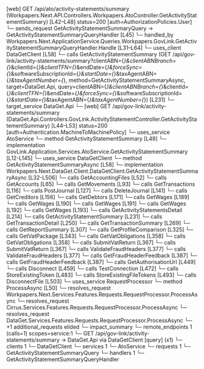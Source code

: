 [web] GET /api/ato/activity-statements/summary  (Workpapers.Next.API.Controllers.Workpapers.AtoController.GetActivityStatementSummary)  [L42–L48] status=200 [auth=AuthorizationPolicies.User]
  └─ sends_request GetActivityStatementSummaryQuery -> GetActivityStatementSummaryQueryHandler [L45]
    └─ handled_by Workpapers.Next.ApplicationService.Queries.Workpapers.GovLink.GetActivityStatementSummaryQueryHandler.Handle [L31–L64]
      └─ uses_client DataGetClient [L58]
        └─ calls GetActivityStatementSummary (GET /api/gov-link/activity-statements/summary?clientABN={*}&clientABNBranch={*}&clientId={*}&clientTFN={*}&endDate={*}&forceSync={*}&softwareSubscriptionId={*}&startDate={*}&taxAgentABN={*}&taxAgentNumber={*}, method=GetActivityStatementSummaryAsync, target=DataGet.Api, query=clientABN={*}&clientABNBranch={*}&clientId={*}&clientTFN={*}&endDate={*}&forceSync={*}&softwareSubscriptionId={*}&startDate={*}&taxAgentABN={*}&taxAgentNumber={*}) [L231]
          └─ target_service DataGet.Api
            └─ [web] GET /api/gov-link/activity-statements/summary  (DataGet.Api.Controllers.GovLink.ActivityStatementController.GetActivityStatementSummary)  [L44–L53] status=200 [auth=Authentication.MachineToMachinePolicy]
              └─ uses_service AtoService
                └─ method GetActivityStatementSummary [L49]
                  └─ implementation GovLink.Application.Services.AtoService.GetActivityStatementSummary [L12-L145]
      └─ uses_service DataGetClient
        └─ method GetActivityStatementSummaryAsync [L58]
          └─ implementation Workpapers.Next.DataGet.Client.DataGetClient.GetActivityStatementSummaryAsync [L32-L506]
            └─ calls GetAccountingFiles [L52]
            └─ calls GetAccounts [L65]
            └─ calls GetMovements [L93]
            └─ calls GetTransactions [L116]
            └─ calls PostJournal [L127]
            └─ calls DeleteJournal [L141]
            └─ calls GetCreditors [L156]
            └─ calls GetDebtors [L171]
            └─ calls GetWages [L189]
            └─ calls GetWages [L190]
            └─ calls GetWages [L191]
            └─ calls GetWages [L192]
            └─ calls GetWages [L193]
            └─ calls GetActivityStatementsDetail [L214]
            └─ calls GetActivityStatementSummary [L231]
            └─ calls GetTransactionDetail [L250]
            └─ calls GetTransactionSummary [L269]
            └─ calls GetReportSummary [L307]
            └─ calls GetProfileComparison [L325]
            └─ calls GetVatPackage [L343]
            └─ calls GetVatObligations [L358]
            └─ calls GetVatObligations [L358]
            └─ calls SubmitVatReturn [L367]
            └─ calls SubmitVatReturn [L367]
            └─ calls ValidateFraudHeaders [L377]
            └─ calls ValidateFraudHeaders [L377]
            └─ calls GetFraudHeaderFeedback [L387]
            └─ calls GetFraudHeaderFeedback [L387]
            └─ calls GetAuthorisationUrl [L449]
            └─ calls Disconnect [L459]
            └─ calls TestConnection [L472]
            └─ calls StoreExistingToken [L483]
            └─ calls StoreExistingFileTokens [L493]
            └─ calls DisconnectFile [L503]
      └─ uses_service RequestProcessor
        └─ method ProcessAsync [L50]
          └─ resolves_request Workpapers.Next.Services.Features.Requests.RequestProcessor.ProcessAsync
          └─ resolves_request Cirrus.Services.Features.Requests.RequestProcessor.ProcessAsync
          └─ resolves_request DataGet.Services.Features.Requests.RequestProcessor.ProcessAsync
          └─ +1 additional_requests elided
  └─ impact_summary
    └─ remote_endpoints 1 (calls=1) scopes=service:1
      └─ GET /api/gov-link/activity-statements/summary -> DataGet.Api via DataGetClient [query] (x1)
    └─ clients 1
      └─ DataGetClient
    └─ services 1
      └─ AtoService
    └─ requests 1
      └─ GetActivityStatementSummaryQuery
    └─ handlers 1
      └─ GetActivityStatementSummaryQueryHandler

